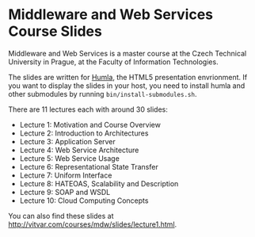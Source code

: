 # Middleware and Web Services Course Slides
Middleware and Web Services is a master course at the Czech Technical 
University in Prague, at the Faculty of Information Technologies. 

The slides are written for <a href="http://github.com/tomvit/humla">Humla</a>, the HTML5 
presentation envrionment. If you want to display the slides in your host, you need to 
install humla and other submodules by running `bin/install-submodules.sh`.

There are 11 lectures each with around 30 slides:

  * Lecture 1: Motivation and Course Overview
  * Lecture 2: Introduction to Architectures
  * Lecture 3: Application Server 
  * Lecture 4: Web Service Architecture
  * Lecture 5: Web Service Usage 
  * Lecture 6: Representational State Transfer 
  * Lecture 7: Uniform Interface
  * Lecture 8: HATEOAS, Scalability and Description 
  * Lecture 9: SOAP and WSDL
  * Lecture 10: Cloud Computing Concepts

You can also find these slides at http://vitvar.com/courses/mdw/slides/lecture1.html.

